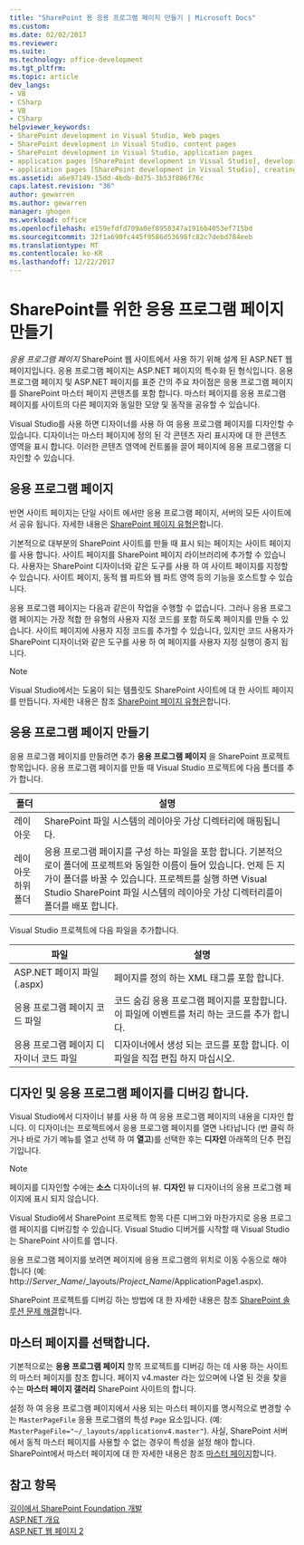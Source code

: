 ```yaml
---
title: "SharePoint 용 응용 프로그램 페이지 만들기 | Microsoft Docs"
ms.custom: 
ms.date: 02/02/2017
ms.reviewer: 
ms.suite: 
ms.technology: office-development
ms.tgt_pltfrm: 
ms.topic: article
dev_langs:
- VB
- CSharp
- VB
- CSharp
helpviewer_keywords:
- SharePoint development in Visual Studio, Web pages
- SharePoint development in Visual Studio, content pages
- SharePoint development in Visual Studio, application pages
- application pages [SharePoint development in Visual Studio], developing
- application pages [SharePoint development in Visual Studio], creating
ms.assetid: a6e97149-15dd-4bdb-8d75-3b53f886f76c
caps.latest.revision: "36"
author: gewarren
ms.author: gewarren
manager: ghogen
ms.workload: office
ms.openlocfilehash: e159efdfd709a0ef8950347a191bb4053ef715bd
ms.sourcegitcommit: 32f1a690fc445f9586d53698fc82c7debd784eeb
ms.translationtype: MT
ms.contentlocale: ko-KR
ms.lasthandoff: 12/22/2017
---
```

# <a name="creating-application-pages-for-sharepoint"></a>SharePoint를 위한 응용 프로그램 페이지 만들기
  *응용 프로그램 페이지* SharePoint 웹 사이트에서 사용 하기 위해 설계 된 ASP.NET 웹 페이지입니다. 응용 프로그램 페이지는 ASP.NET 페이지의 특수화 된 형식입니다. 응용 프로그램 페이지 및 ASP.NET 페이지를 표준 간의 주요 차이점은 응용 프로그램 페이지를 SharePoint 마스터 페이지 콘텐츠를 포함 합니다. 마스터 페이지를 응용 프로그램 페이지를 사이트의 다른 페이지와 동일한 모양 및 동작을 공유할 수 있습니다.  
  
 Visual Studio를 사용 하면 디자이너를 사용 하 여 응용 프로그램 페이지를 디자인할 수 있습니다. 디자이너는 마스터 페이지에 정의 된 각 콘텐츠 자리 표시자에 대 한 콘텐츠 영역을 표시 합니다. 이러한 콘텐츠 영역에 컨트롤을 끌어 페이지에 응용 프로그램을 디자인할 수 있습니다.  
  
## <a name="application-pages"></a>응용 프로그램 페이지  
 반면 사이트 페이지는 단일 사이트 에서만 응용 프로그램 페이지, 서버의 모든 사이트에서 공유 됩니다. 자세한 내용은 [SharePoint 페이지 유형은](http://go.microsoft.com/fwlink/?LinkID=211584)합니다.  
  
 기본적으로 대부분의 SharePoint 사이트를 만들 때 표시 되는 페이지는 사이트 페이지를 사용 합니다. 사이트 페이지를 SharePoint 페이지 라이브러리에 추가할 수 있습니다. 사용자는 SharePoint 디자이너와 같은 도구를 사용 하 여 사이트 페이지를 지정할 수 있습니다. 사이트 페이지, 동적 웹 파트와 웹 파트 영역 등의 기능을 호스트할 수 있습니다.  
  
 응용 프로그램 페이지는 다음과 같은이 작업을 수행할 수 없습니다. 그러나 응용 프로그램 페이지는 가장 적합 한 유형의 사용자 지정 코드를 포함 하도록 페이지를 만들 수 있습니다. 사이트 페이지에 사용자 지정 코드를 추가할 수 있습니다, 있지만 코드 사용자가 SharePoint 디자이너와 같은 도구를 사용 하 여 페이지를 사용자 지정 실행이 중지 됩니다.  
  
> [!NOTE]  
>  Visual Studio에서는 도움이 되는 템플릿도 SharePoint 사이트에 대 한 사이트 페이지를 만듭니다. 자세한 내용은 참조 [SharePoint 페이지 유형은](http://go.microsoft.com/fwlink/?LinkID=211584)합니다.  
  
## <a name="creating-an-application-page"></a>응용 프로그램 페이지 만들기  
 응용 프로그램 페이지를 만들려면 추가 **응용 프로그램 페이지** 을 SharePoint 프로젝트 항목입니다. 응용 프로그램 페이지를 만들 때 Visual Studio 프로젝트에 다음 폴더를 추가 합니다.  
  
|폴더|설명|  
|------------|-----------------|  
|레이아웃|SharePoint 파일 시스템의 레이아웃 가상 디렉터리에 매핑됩니다.|  
|레이아웃 하위 폴더|응용 프로그램 페이지를 구성 하는 파일을 포함 합니다. 기본적으로이 폴더에 프로젝트와 동일한 이름이 들어 있습니다. 언제 든 지가이 폴더를 바꿀 수 있습니다. 프로젝트를 실행 하면 Visual Studio SharePoint 파일 시스템의 레이아웃 가상 디렉터리를이 폴더를 배포 합니다.|  
  
 Visual Studio 프로젝트에 다음 파일을 추가합니다.  
  
|파일|설명|  
|----------|-----------------|  
|ASP.NET 페이지 파일 (.aspx)|페이지를 정의 하는 XML 태그를 포함 합니다.|  
|응용 프로그램 페이지 코드 파일|코드 숨김 응용 프로그램 페이지를 포함합니다. 이 파일에 이벤트를 처리 하는 코드를 추가 합니다.|  
|응용 프로그램 페이지 디자이너 코드 파일|디자이너에서 생성 되는 코드를 포함 합니다. 이 파일을 직접 편집 하지 마십시오.|  
  
## <a name="designing-and-debugging-an-application-page"></a>디자인 및 응용 프로그램 페이지를 디버깅 합니다.  
 Visual Studio에서 디자이너 뷰를 사용 하 여 응용 프로그램 페이지의 내용을 디자인 합니다. 이 디자이너는 프로젝트에서 응용 프로그램 페이지를 열면 나타납니다 (번 클릭 하거나 바로 가기 메뉴를 열고 선택 하 여 **열고**)를 선택한 후는 **디자인** 아래쪽의 단추 편집기입니다.  
  
> [!NOTE]  
>  페이지를 디자인할 수에는 **소스** 디자이너의 뷰. **디자인** 뷰 디자이너의 응용 프로그램 페이지에 표시 되지 않습니다.  
  
 Visual Studio에서 SharePoint 프로젝트 항목 다른 디버그와 마찬가지로 응용 프로그램 페이지를 디버깅할 수 있습니다. Visual Studio 디버거를 시작할 때 Visual Studio는 SharePoint 사이트를 엽니다.  
  
 응용 프로그램 페이지를 보려면 페이지에 응용 프로그램의 위치로 이동 수동으로 해야 합니다 (예: http://*Server_Name*/_layouts/*Project_Name*/ApplicationPage1.aspx).  
  
 SharePoint 프로젝트를 디버깅 하는 방법에 대 한 자세한 내용은 참조 [SharePoint 솔루션 문제 해결](../sharepoint/troubleshooting-sharepoint-solutions.md)합니다.  
  
## <a name="choosing-a-master-page"></a>마스터 페이지를 선택합니다.  
 기본적으로는 **응용 프로그램 페이지** 항목 프로젝트를 디버깅 하는 데 사용 하는 사이트의 마스터 페이지를 참조 합니다. 페이지 v4.master 라는 있으며에 나열 된 것을 찾을 수는 **마스터 페이지 갤러리** SharePoint 사이트의 합니다.  
  
 설정 하 여 응용 프로그램 페이지에서 사용 되는 마스터 페이지를 명시적으로 변경할 수는 `MasterPageFile` 응용 프로그램의 특성 `Page` 요소입니다. (예: `MasterPageFile="~/_layouts/applicationv4.master"`). 사실, SharePoint 서버에서 동적 마스터 페이지를 사용할 수 없는 경우이 특성을 설정 해야 합니다. SharePoint에서 마스터 페이지에 대 한 자세한 내용은 참조 [마스터 페이지](http://go.microsoft.com/fwlink/?LinkID=169281)합니다.  
  
## <a name="see-also"></a>참고 항목  
 [깊이에서 SharePoint Foundation 개발](http://go.microsoft.com/fwlink/?LinkID=182103)   
 [ASP.NET 개요](/aspnet/overview)   
 [ASP.NET 웹 페이지 2](/aspnet/web-pages/index)   
  
  